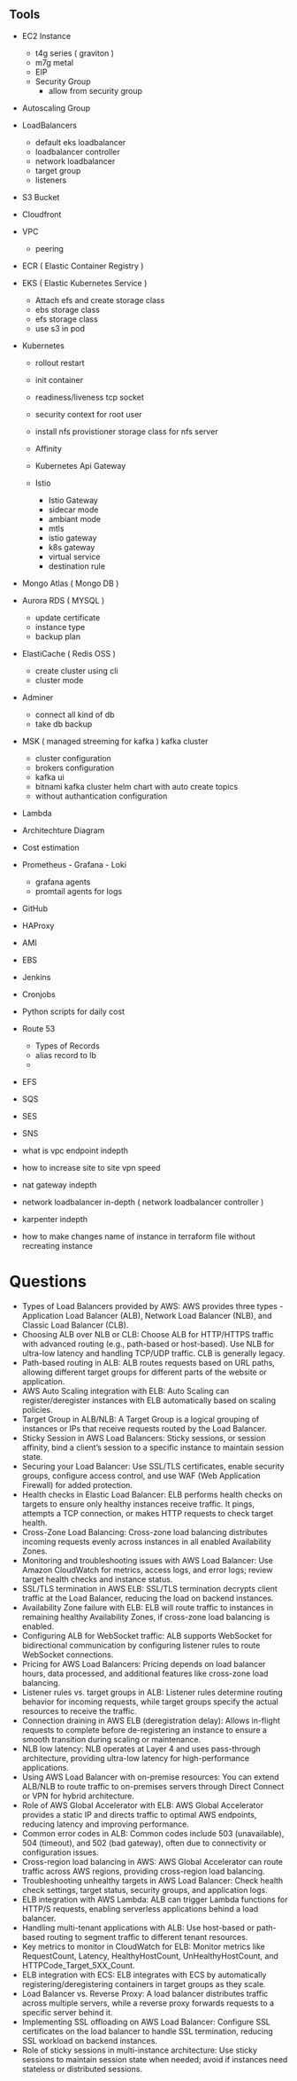 ## Tools

- EC2 Instance
  - t4g series ( graviton )
  - m7g metal
  - EIP
  - Security Group
    - allow from security group 

- Autoscaling Group

- LoadBalancers
  - default eks loadbalancer
  - loadbalancer controller 
  - network loadbalancer
  - target group 
  - listeners

- S3 Bucket
- Cloudfront
  
- VPC
  - peering 


- ECR ( Elastic Container Registry )

- EKS ( Elastic Kubernetes Service )
  - Attach efs and create storage class 
  - ebs storage class
  - efs storage class 
  - use s3 in pod 

- Kubernetes 

  - rollout restart 
  - init container
  - readiness/liveness tcp socket
  - security context for root user 
  - install nfs provistioner storage class for nfs server 
  - Affinity 

  - Kubernetes Api Gateway 

  - Istio 
    - Istio Gateway
    - sidecar mode
    - ambiant mode
    - mtls
    - istio gateway 
    - k8s gateway 
    - virtual service
    - destination rule 

- Mongo Atlas ( Mongo DB )

- Aurora RDS ( MYSQL )
  - update certificate 
  - instance type 
  - backup plan 

- ElastiCache ( Redis OSS )
  - create cluster using cli
  - cluster mode 

- Adminer
  - connect all kind of db 
  - take db backup 

- MSK ( managed streeming for kafka ) kafka cluster
  - cluster configuration
  - brokers configuration
  - kafka ui 
  - bitnami kafka cluster helm chart with auto create topics 
  - without authantication configuration 

- Lambda

- Architechture Diagram 

- Cost estimation 

- Prometheus - Grafana - Loki
  - grafana agents 
  - promtail agents for logs 

- GitHub 

- HAProxy 

- AMI

- EBS

- Jenkins

- Cronjobs 

- Python scripts for daily cost 

- Route 53
  - Types of Records
  - alias record to lb 
  - 

- EFS

- SQS

- SES

- SNS


- what is vpc endpoint indepth
- how to increase site to site vpn speed
- nat gateway indepth
- network loadbalancer in-depth ( network loadbalancer controller )
- karpenter indepth
- how to make changes name of instance in terraform file without recreating instance

# Questions
- Types of Load Balancers provided by AWS: AWS provides three types - Application Load Balancer (ALB), Network Load Balancer (NLB), and Classic Load Balancer (CLB).
- Choosing ALB over NLB or CLB: Choose ALB for HTTP/HTTPS traffic with advanced routing (e.g., path-based or host-based). Use NLB for ultra-low latency and handling TCP/UDP traffic. CLB is generally legacy.
- Path-based routing in ALB: ALB routes requests based on URL paths, allowing different target groups for different parts of the website or application.
- AWS Auto Scaling integration with ELB: Auto Scaling can register/deregister instances with ELB automatically based on scaling policies.
- Target Group in ALB/NLB: A Target Group is a logical grouping of instances or IPs that receive requests routed by the Load Balancer.
- Sticky Session in AWS Load Balancers: Sticky sessions, or session affinity, bind a client’s session to a specific instance to maintain session state.
- Securing your Load Balancer: Use SSL/TLS certificates, enable security groups, configure access control, and use WAF (Web Application Firewall) for added protection.
- Health checks in Elastic Load Balancer: ELB performs health checks on targets to ensure only healthy instances receive traffic. It pings, attempts a TCP connection, or makes HTTP requests to check target health.
- Cross-Zone Load Balancing: Cross-zone load balancing distributes incoming requests evenly across instances in all enabled Availability Zones.
- Monitoring and troubleshooting issues with AWS Load Balancer: Use Amazon CloudWatch for metrics, access logs, and error logs; review target health checks and instance status.
- SSL/TLS termination in AWS ELB: SSL/TLS termination decrypts client traffic at the Load Balancer, reducing the load on backend instances.
- Availability Zone failure with ELB: ELB will route traffic to instances in remaining healthy Availability Zones, if cross-zone load balancing is enabled.
- Configuring ALB for WebSocket traffic: ALB supports WebSocket for bidirectional communication by configuring listener rules to route WebSocket connections.
- Pricing for AWS Load Balancers: Pricing depends on load balancer hours, data processed, and additional features like cross-zone load balancing.
- Listener rules vs. target groups in ALB: Listener rules determine routing behavior for incoming requests, while target groups specify the actual resources to receive the traffic.
- Connection draining in AWS ELB (deregistration delay): Allows in-flight requests to complete before de-registering an instance to ensure a smooth transition during scaling or maintenance.
- NLB low latency: NLB operates at Layer 4 and uses pass-through architecture, providing ultra-low latency for high-performance applications.
- Using AWS Load Balancer with on-premise resources: You can extend ALB/NLB to route traffic to on-premises servers through Direct Connect or VPN for hybrid architecture.
- Role of AWS Global Accelerator with ELB: AWS Global Accelerator provides a static IP and directs traffic to optimal AWS endpoints, reducing latency and improving performance.
- Common error codes in ALB: Common codes include 503 (unavailable), 504 (timeout), and 502 (bad gateway), often due to connectivity or configuration issues.
- Cross-region load balancing in AWS: AWS Global Accelerator can route traffic across AWS regions, providing cross-region load balancing.
- Troubleshooting unhealthy targets in AWS Load Balancer: Check health check settings, target status, security groups, and application logs.
- ELB integration with AWS Lambda: ALB can trigger Lambda functions for HTTP/S requests, enabling serverless applications behind a load balancer.
- Handling multi-tenant applications with ALB: Use host-based or path-based routing to segment traffic to different tenant resources.
- Key metrics to monitor in CloudWatch for ELB: Monitor metrics like RequestCount, Latency, HealthyHostCount, UnHealthyHostCount, and HTTPCode_Target_5XX_Count.
- ELB integration with ECS: ELB integrates with ECS by automatically registering/deregistering containers in target groups as they scale.
- Load Balancer vs. Reverse Proxy: A load balancer distributes traffic across multiple servers, while a reverse proxy forwards requests to a specific server behind it.
- Implementing SSL offloading on AWS Load Balancer: Configure SSL certificates on the load balancer to handle SSL termination, reducing SSL workload on backend instances.
- Role of sticky sessions in multi-instance architecture: Use sticky sessions to maintain session state when needed; avoid if instances need stateless or distributed sessions.
